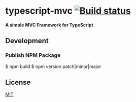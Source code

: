 # typescript-mvc [![Build status](https://travis-ci.org/mnemonic101/typescript-mvc.svg)](https://travis-ci.org/mnemonic101/typescript-mvc)
**A simple MVC Framework for TypeScript**

## Development
### Publish NPM Package

  $ npm build
  $ npm version patch|minor|major

## License

[MIT](https://github.com/mnemonic101/typescript-mvc/blob/master/LICENSE)